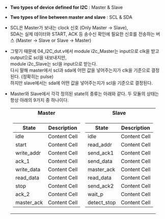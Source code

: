 - **Two types of device defined for I2C** : Master & Slave

- **Two types of line between master and slave** : SCL & SDA

- SCL은 Master가 보내는 clock 신호 (Only Master -> Slave),
<br>SDA는 실제 데이터와 START, ACK 등 송수신 확인에 필요한 신호를 전송하는 버스 (Master -> Slave or Slave -> Master)

- 그렇기 때문에 04_I2C_dut.v에서 module i2c_Master는 input으로 clk을 받고 output으로 scl을 내보내지만,
<br>module i2c_Slave는 scl을 input으로 받는다.
<br>다시 말해 master에서 scl과 sda에 어떤 값을 넣어주는지가 clk을 기준으로 결정된다. (정확히는 pulse)
<br>하지만 slave에서는 sda에 어떤 값을 넣어주는지가 scl을 기준으로 결정된다.

- Master와 Slave에서 각각 정의된 state의 종류는 아래와 같다. 두 모듈의 상태는 항상 아래의 9가지 중 하나이다. 
　<table>
<tr><th>Master 
</th><th>Slave
</th></tr>
<tr><td>

| State  | Description |
|---|---|
| idle  | Content Cell  | 
| start  | Content Cell  |  
| write_addr  | Content Cell  | 
| ack_1  | Content Cell  |
| write_data  | Content Cell  | 
| read_data  | Content Cell  |
| stop  | Content Cell  |
| ack_2  | Content Cell  | 
| master_ack  | Content Cell  | 

</td><td>

| State  | Description |
|---|---|
| idle  | Content Cell  | 
| read_addr  | Content Cell  |  
| send_ack1  | Content Cell  | 
| send_data  | Content Cell  |
| master_ack  | Content Cell  | 
| read_data | Content Cell  |
| send_ack2  | Content Cell  |
| wait_p  | Content Cell  | 
| detect_stop  | Content Cell  | 

</td></tr> </table>

